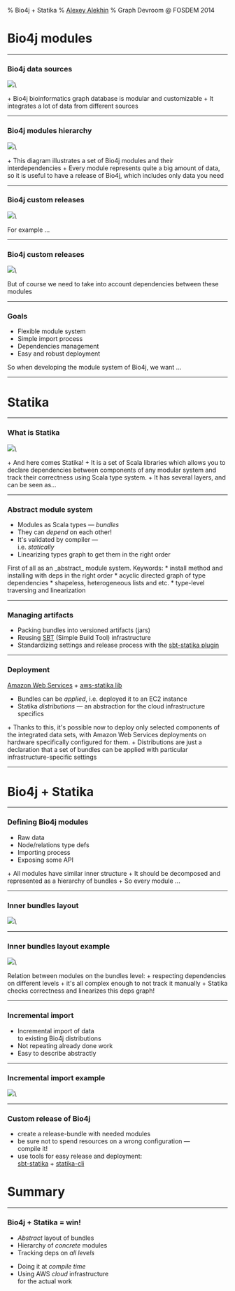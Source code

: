 % Bio4j + Statika
% [Alexey Alekhin](http://ohnosequences.com/aalekhin)
% Graph Devroom @ FOSDEM 2014

# Bio4j modules

----

### Bio4j data sources 

![](resources/Bio4jDataSources.jpg)\ 

<aside class="notes">
+ Bio4j bioinformatics graph database is modular and customizable
+ It integrates a lot of data from different sources 
</aside>

----

### Bio4j modules hierarchy

![](resources/Bio4jModules.png)\   

<aside class="notes">
+ This diagram illustrates a set of Bio4j modules and their interdependencies
+ Every module represents quite a big amount of data, so it is useful to have 
  a release of Bio4j, which includes only data you need
</aside>

----

### Bio4j custom releases

![](resources/Bio4jModulesSelected.png)\   

<aside class="notes">
For example ...
</aside>

----

### Bio4j custom releases

![](resources/Bio4jModulesSelectedWithDeps.png)\   

<aside class="notes">
But of course we need to take into account dependencies between these modules
</aside>

----

### Goals

- Flexible module system
- Simple import process
- Dependencies management
- Easy and robust deployment

<aside class="notes">
So when developing the module system of Bio4j, we want ...
</aside>

----

# Statika

----

### What is Statika

![](resources/ClockFacesStatika.jpg)\ 

<aside class="notes">
+ And here comes Statika!
+ It is a set of Scala libraries which allows you to declare dependencies between 
  components of any modular system and track their correctness using Scala type 
  system. 
+ It has several layers, and can be seen as...
</aside>

----

### Abstract module system

- Modules as Scala types — _bundles_
- They can _depend_ on each other!
- It's validated by compiler —  
  i.e. _statically_
- Linearizing types graph to get them in the right order

<aside class="notes">
First of all as an _abstract_ module system. <read the list>
Keywords:
* install method and installing with deps in the right order
* acyclic directed graph of type dependencies
* shapeless, heterogeneous lists and etc.
* type-level traversing and linearization 
</aside>


----

### Managing artifacts

- Packing bundles into versioned artifacts (jars)
- Reusing [SBT](http://www.scala-sbt.org/) (Simple Build Tool) infrastructure 
  <!-- it tracks dependencies on the artifact level -->
- Standardizing settings and release process with the [sbt-statika plugin](https://github.com/ohnosequences/sbt-statika)

----

### Deployment

[Amazon Web Services](http://aws.amazon.com/) + [aws-statika lib](https://github.com/ohnosequences/aws-statika)

- Bundles can be _applied_, i.e. deployed it to an EC2 instance
- Statika _distributions_ — an abstraction for the cloud infrastructure specifics

<aside class="notes">
+ Thanks to this, it's possible now to deploy only selected components of the 
  integrated data sets, with Amazon Web Services deployments on hardware specifically 
  configured for them.
+ Distributions are just a declaration that a set of bundles can be applied
  with particular infrastructure-specific settings
</aside>

----

# Bio4j + Statika

<!-- the main part, so the previous introductory parts shouldn't be too long -->

----

### Defining Bio4j modules

- Raw data
- Node/relations type defs
- Importing process
- Exposing some API

<aside class="notes">
+ All modules have similar inner structure
+ It should be decomposed and represented as a hierarchy of bundles
+ So every module ... <read the list>
</aside>


----

### Inner bundles layout

![](resources/Bio4jStatikaBundles.png)\ 

<!-- quick explanation of the terminology -->

----

### Inner bundles layout example

![](resources/Bio4jModulesExample.png)\ 

<aside class="notes">
Relation between modules on the bundles level:
+ respecting dependencies on different levels
+ it's all complex enough to not track it manually
+ Statika checks correctness and linearizes this deps graph!
</aside>


----

### Incremental import

- Incremental import of data  
  to existing Bio4j distributions
- Not repeating already done work
- Easy to describe abstractly

----

### Incremental import example

![](resources/Bio4jModulesExampleIncremental.png)\ 

<!-- this is a structure which reuses already existing distribution -->

----

### Custom release of Bio4j

- create a release-bundle with needed modules
- be sure not to spend resources on a wrong configuration —  
  compile it!
- use tools for easy release and deployment:  
  [sbt-statika](https://github.com/ohnosequences/sbt-statika) + [statika-cli](https://github.com/ohnosequences/statika-cli)


# Summary

----

### Bio4j + Statika = win!

- _Abstract_ layout of bundles <!-- for any Bio4j module -->
- Hierarchy of _concrete_ modules <!-- which conform to this layout and have their own deps -->
- Tracking deps on _all levels_ <!-- "automatically" on all levels -->
<!-- - Linearizing them _automatically_ — we just want to do things in the right order -->
- Doing it at _compile time_
- Using AWS _cloud_ infrastructure  
  for the actual work
